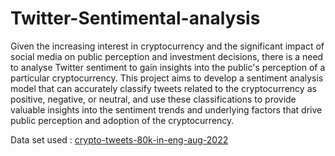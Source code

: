 # Twitter-Sentimental-analysis

Given the increasing interest in cryptocurrency and the significant impact of social media on public perception and investment decisions, there is a need to analyse Twitter sentiment to gain insights into the public's perception of a particular cryptocurrency. This project aims to develop a sentiment analysis model that can accurately classify tweets related to the cryptocurrency as positive, negative, or neutral, and use these classifications to provide valuable insights into the sentiment trends and underlying factors that drive public perception and adoption of the cryptocurrency.

Data set used : [crypto-tweets-80k-in-eng-aug-2022](https://www.kaggle.com/datasets/tleonel/crypto-tweets-80k-in-eng-aug-2022)

